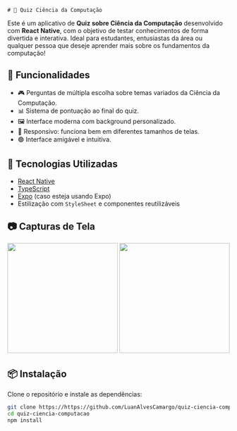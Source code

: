     # 📱 Quiz Ciência da Computação

Este é um aplicativo de **Quiz sobre Ciência da Computação** desenvolvido com **React Native**, com o objetivo de testar conhecimentos de forma divertida e interativa. Ideal para estudantes, entusiastas da área ou qualquer pessoa que deseje aprender mais sobre os fundamentos da computação!

## 🧠 Funcionalidades

- 🎮 Perguntas de múltipla escolha sobre temas variados da Ciência da Computação.
- 📊 Sistema de pontuação ao final do quiz.
- 🖼️ Interface moderna com background personalizado.
- 📱 Responsivo: funciona bem em diferentes tamanhos de telas.
- 🟢 Interface amigável e intuitiva.

## 🚀 Tecnologias Utilizadas

- [React Native](https://reactnative.dev/)
- [TypeScript](https://www.typescriptlang.org/)
- [Expo](https://expo.dev/) (caso esteja usando Expo)
- Estilização com `StyleSheet` e componentes reutilizáveis

## 📷 Capturas de Tela

<p align="center">
  <img src=".quiz-ciencia-computacao/app-mobile/assets/screenshots/pergunta.png" width="250" />
  <img src=".quiz-ciencia-computacao/assets/screenshots/resultado.png" width="250" />
</p>

## 📦 Instalação

Clone o repositório e instale as dependências:

```bash
git clone https://https://github.com/LuanAlvesCamargo/quiz-ciencia-computacao.git
cd quiz-ciencia-computacao
npm install
